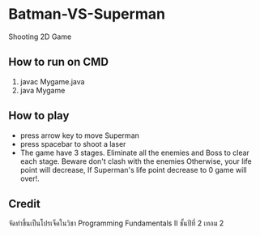 # Batman-VS-Superman
Shooting 2D Game

## How to run on CMD
1. javac Mygame.java 
2. java Mygame 


## How to play
- press arrow key to move Superman
- press spacebar to shoot a laser
- The game have 3 stages. Eliminate all the enemies and Boss to clear each stage. Beware don't clash with the enemies Otherwise, your life point will decrease, If Superman's life point decrease to 0 game will over!.

## Credit
จัดทำขึ้นเป็นโปรเจ็คในวิชา Programming Fundamentals II ชั้นปีที่ 2 เทอม 2
